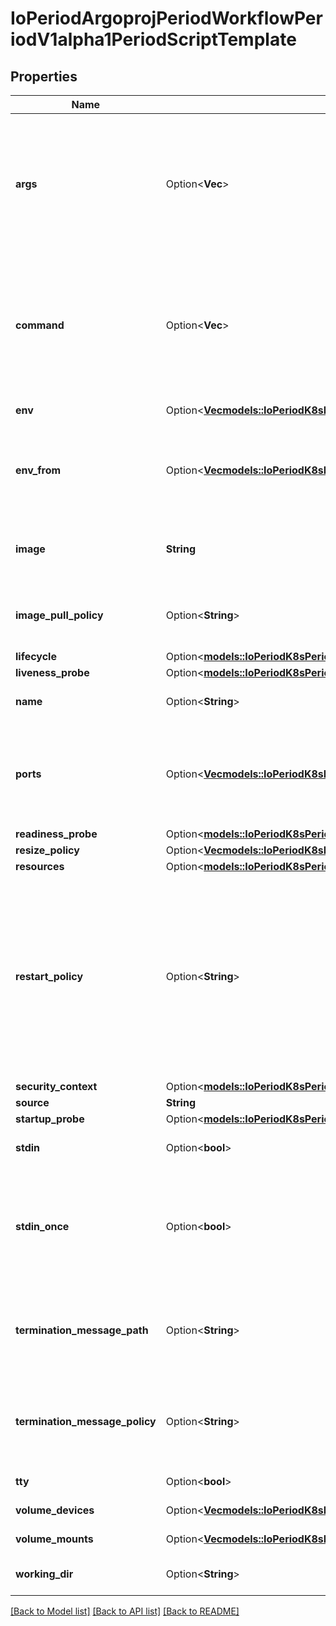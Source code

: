 # IoPeriodArgoprojPeriodWorkflowPeriodV1alpha1PeriodScriptTemplate

## Properties

Name | Type | Description | Notes
------------ | ------------- | ------------- | -------------
**args** | Option<**Vec<String>**> | Arguments to the entrypoint. The container image's CMD is used if this is not provided. Variable references $(VAR_NAME) are expanded using the container's environment. If a variable cannot be resolved, the reference in the input string will be unchanged. Double $$ are reduced to a single $, which allows for escaping the $(VAR_NAME) syntax: i.e. \"$$(VAR_NAME)\" will produce the string literal \"$(VAR_NAME)\". Escaped references will never be expanded, regardless of whether the variable exists or not. Cannot be updated. More info: https://kubernetes.io/docs/tasks/inject-data-application/define-command-argument-container/#running-a-command-in-a-shell | [optional]
**command** | Option<**Vec<String>**> | Entrypoint array. Not executed within a shell. The container image's ENTRYPOINT is used if this is not provided. Variable references $(VAR_NAME) are expanded using the container's environment. If a variable cannot be resolved, the reference in the input string will be unchanged. Double $$ are reduced to a single $, which allows for escaping the $(VAR_NAME) syntax: i.e. \"$$(VAR_NAME)\" will produce the string literal \"$(VAR_NAME)\". Escaped references will never be expanded, regardless of whether the variable exists or not. Cannot be updated. More info: https://kubernetes.io/docs/tasks/inject-data-application/define-command-argument-container/#running-a-command-in-a-shell | [optional]
**env** | Option<[**Vec<models::IoPeriodK8sPeriodApiPeriodCorePeriodV1PeriodEnvVar>**](io.k8s.api.core.v1.EnvVar.md)> | List of environment variables to set in the container. Cannot be updated. | [optional]
**env_from** | Option<[**Vec<models::IoPeriodK8sPeriodApiPeriodCorePeriodV1PeriodEnvFromSource>**](io.k8s.api.core.v1.EnvFromSource.md)> | List of sources to populate environment variables in the container. The keys defined within a source must be a C_IDENTIFIER. All invalid keys will be reported as an event when the container is starting. When a key exists in multiple sources, the value associated with the last source will take precedence. Values defined by an Env with a duplicate key will take precedence. Cannot be updated. | [optional]
**image** | **String** | Container image name. More info: https://kubernetes.io/docs/concepts/containers/images This field is optional to allow higher level config management to default or override container images in workload controllers like Deployments and StatefulSets. | 
**image_pull_policy** | Option<**String**> | Image pull policy. One of Always, Never, IfNotPresent. Defaults to Always if :latest tag is specified, or IfNotPresent otherwise. Cannot be updated. More info: https://kubernetes.io/docs/concepts/containers/images#updating-images | [optional]
**lifecycle** | Option<[**models::IoPeriodK8sPeriodApiPeriodCorePeriodV1PeriodLifecycle**](io.k8s.api.core.v1.Lifecycle.md)> |  | [optional]
**liveness_probe** | Option<[**models::IoPeriodK8sPeriodApiPeriodCorePeriodV1PeriodProbe**](io.k8s.api.core.v1.Probe.md)> |  | [optional]
**name** | Option<**String**> | Name of the container specified as a DNS_LABEL. Each container in a pod must have a unique name (DNS_LABEL). Cannot be updated. | [optional]
**ports** | Option<[**Vec<models::IoPeriodK8sPeriodApiPeriodCorePeriodV1PeriodContainerPort>**](io.k8s.api.core.v1.ContainerPort.md)> | List of ports to expose from the container. Not specifying a port here DOES NOT prevent that port from being exposed. Any port which is listening on the default \"0.0.0.0\" address inside a container will be accessible from the network. Modifying this array with strategic merge patch may corrupt the data. For more information See https://github.com/kubernetes/kubernetes/issues/108255. Cannot be updated. | [optional]
**readiness_probe** | Option<[**models::IoPeriodK8sPeriodApiPeriodCorePeriodV1PeriodProbe**](io.k8s.api.core.v1.Probe.md)> |  | [optional]
**resize_policy** | Option<[**Vec<models::IoPeriodK8sPeriodApiPeriodCorePeriodV1PeriodContainerResizePolicy>**](io.k8s.api.core.v1.ContainerResizePolicy.md)> | Resources resize policy for the container. | [optional]
**resources** | Option<[**models::IoPeriodK8sPeriodApiPeriodCorePeriodV1PeriodResourceRequirements**](io.k8s.api.core.v1.ResourceRequirements.md)> |  | [optional]
**restart_policy** | Option<**String**> | RestartPolicy defines the restart behavior of individual containers in a pod. This field may only be set for init containers, and the only allowed value is \"Always\". For non-init containers or when this field is not specified, the restart behavior is defined by the Pod's restart policy and the container type. Setting the RestartPolicy as \"Always\" for the init container will have the following effect: this init container will be continually restarted on exit until all regular containers have terminated. Once all regular containers have completed, all init containers with restartPolicy \"Always\" will be shut down. This lifecycle differs from normal init containers and is often referred to as a \"sidecar\" container. Although this init container still starts in the init container sequence, it does not wait for the container to complete before proceeding to the next init container. Instead, the next init container starts immediately after this init container is started, or after any startupProbe has successfully completed. | [optional]
**security_context** | Option<[**models::IoPeriodK8sPeriodApiPeriodCorePeriodV1PeriodSecurityContext**](io.k8s.api.core.v1.SecurityContext.md)> |  | [optional]
**source** | **String** | Source contains the source code of the script to execute | 
**startup_probe** | Option<[**models::IoPeriodK8sPeriodApiPeriodCorePeriodV1PeriodProbe**](io.k8s.api.core.v1.Probe.md)> |  | [optional]
**stdin** | Option<**bool**> | Whether this container should allocate a buffer for stdin in the container runtime. If this is not set, reads from stdin in the container will always result in EOF. Default is false. | [optional]
**stdin_once** | Option<**bool**> | Whether the container runtime should close the stdin channel after it has been opened by a single attach. When stdin is true the stdin stream will remain open across multiple attach sessions. If stdinOnce is set to true, stdin is opened on container start, is empty until the first client attaches to stdin, and then remains open and accepts data until the client disconnects, at which time stdin is closed and remains closed until the container is restarted. If this flag is false, a container processes that reads from stdin will never receive an EOF. Default is false | [optional]
**termination_message_path** | Option<**String**> | Optional: Path at which the file to which the container's termination message will be written is mounted into the container's filesystem. Message written is intended to be brief final status, such as an assertion failure message. Will be truncated by the node if greater than 4096 bytes. The total message length across all containers will be limited to 12kb. Defaults to /dev/termination-log. Cannot be updated. | [optional]
**termination_message_policy** | Option<**String**> | Indicate how the termination message should be populated. File will use the contents of terminationMessagePath to populate the container status message on both success and failure. FallbackToLogsOnError will use the last chunk of container log output if the termination message file is empty and the container exited with an error. The log output is limited to 2048 bytes or 80 lines, whichever is smaller. Defaults to File. Cannot be updated. | [optional]
**tty** | Option<**bool**> | Whether this container should allocate a TTY for itself, also requires 'stdin' to be true. Default is false. | [optional]
**volume_devices** | Option<[**Vec<models::IoPeriodK8sPeriodApiPeriodCorePeriodV1PeriodVolumeDevice>**](io.k8s.api.core.v1.VolumeDevice.md)> | volumeDevices is the list of block devices to be used by the container. | [optional]
**volume_mounts** | Option<[**Vec<models::IoPeriodK8sPeriodApiPeriodCorePeriodV1PeriodVolumeMount>**](io.k8s.api.core.v1.VolumeMount.md)> | Pod volumes to mount into the container's filesystem. Cannot be updated. | [optional]
**working_dir** | Option<**String**> | Container's working directory. If not specified, the container runtime's default will be used, which might be configured in the container image. Cannot be updated. | [optional]

[[Back to Model list]](../README.md#documentation-for-models) [[Back to API list]](../README.md#documentation-for-api-endpoints) [[Back to README]](../README.md)


